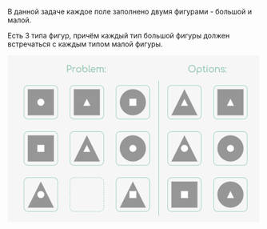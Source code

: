 В данной задаче каждое поле заполнено двумя фигурами -
большой и малой. 

Есть 3 типа фигур, причём каждый тип большой фигуры должен
встречаться с каждым типом малой фигуры.


![TwoFiguresEasy](../../../images/TwoFiguresEasy.png)
